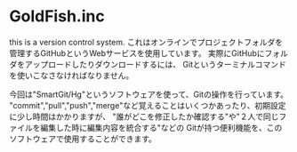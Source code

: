 GoldFish.inc
============

this is a version control system.
これはオンラインでプロジェクトフォルダを管理するGitHubというWebサービスを使用しています。
実際にGitHubにフォルダをアップロードしたりダウンロードするには、
Gitというターミナルコマンドを使いこなさなければなりません。

今回は"SmartGit/Hg"というソフトウェアを使って、Gitの操作を行っています。
"commit","pull","push","merge"など覚えることはいくつかあったり、初期設定に少し時間はかかりますが、
"誰がどこを修正したか確認する"や"２人で同じファイルを編集した時に編集内容を統合する"などの
Gitが持つ便利機能を、このソフトウェアで使用することができます。
